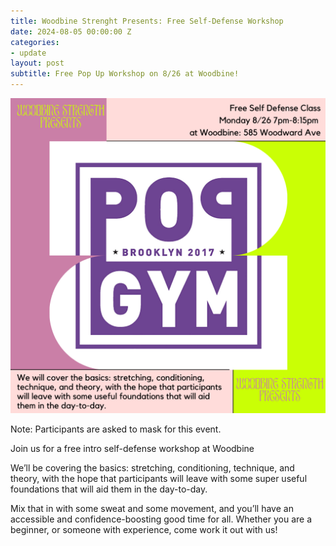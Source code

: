 ```yaml
---
title: Woodbine Strenght Presents: Free Self-Defense Workshop
date: 2024-08-05 00:00:00 Z
categories:
- update
layout: post
subtitle: Free Pop Up Workshop on 8/26 at Woodbine!
---
```


![Woodbine Strenght Workshop](/assets/PopGymxWoodbine.png)

Note: Participants are asked to mask for this event.

Join us for a free intro self-defense workshop at Woodbine

We’ll be covering the basics: stretching, conditioning, technique, and theory, with the hope that participants will leave with some super useful foundations that will aid them in the day-to-day.

Mix that in with some sweat and some movement, and you’ll have an accessible and confidence-boosting good time for all. Whether you are a beginner, or someone with experience, come work it out with us!
